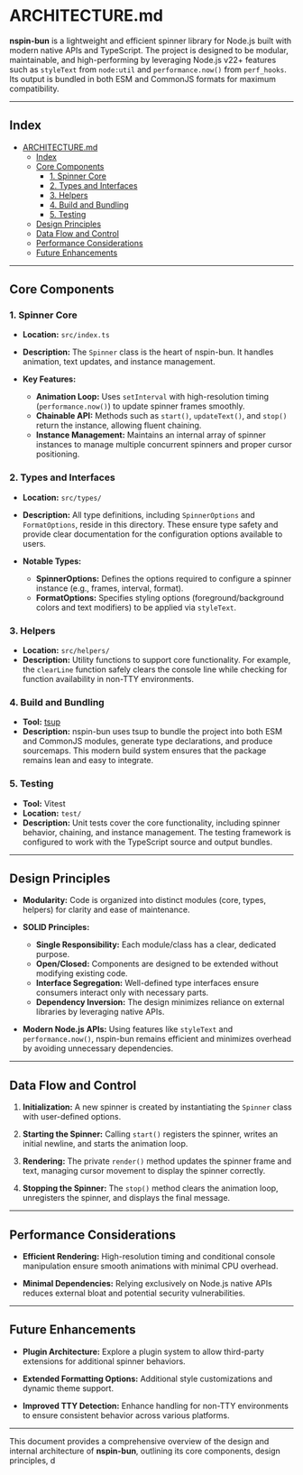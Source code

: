 # ARCHITECTURE.md

**nspin-bun** is a lightweight and efficient spinner library for Node.js built with modern native APIs and TypeScript. The project is designed to be modular, maintainable, and high-performing by leveraging Node.js v22+ features such as `styleText` from `node:util` and `performance.now()` from `perf_hooks`. Its output is bundled in both ESM and CommonJS formats for maximum compatibility.

---

## Index

- [ARCHITECTURE.md](#architecturemd)
  - [Index](#index)
  - [Core Components](#core-components)
    - [1. Spinner Core](#1-spinner-core)
    - [2. Types and Interfaces](#2-types-and-interfaces)
    - [3. Helpers](#3-helpers)
    - [4. Build and Bundling](#4-build-and-bundling)
    - [5. Testing](#5-testing)
  - [Design Principles](#design-principles)
  - [Data Flow and Control](#data-flow-and-control)
  - [Performance Considerations](#performance-considerations)
  - [Future Enhancements](#future-enhancements)

---

## Core Components

### 1. Spinner Core

- **Location:** `src/index.ts`
- **Description:**
  The `Spinner` class is the heart of nspin-bun. It handles animation, text updates, and instance management.

- **Key Features:**
  - **Animation Loop:** Uses `setInterval` with high-resolution timing (`performance.now()`) to update spinner frames smoothly.
  - **Chainable API:** Methods such as `start()`, `updateText()`, and `stop()` return the instance, allowing fluent chaining.
  - **Instance Management:** Maintains an internal array of spinner instances to manage multiple concurrent spinners and proper cursor positioning.

### 2. Types and Interfaces

- **Location:** `src/types/`
- **Description:**
  All type definitions, including `SpinnerOptions` and `FormatOptions`, reside in this directory. These ensure type safety and provide clear documentation for the configuration options available to users.

- **Notable Types:**
  - **SpinnerOptions:** Defines the options required to configure a spinner instance (e.g., frames, interval, format).
  - **FormatOptions:** Specifies styling options (foreground/background colors and text modifiers) to be applied via `styleText`.

### 3. Helpers

- **Location:** `src/helpers/`
- **Description:**
  Utility functions to support core functionality. For example, the `clearLine` function safely clears the console line while checking for function availability in non-TTY environments.

### 4. Build and Bundling

- **Tool:** [tsup](https://tsup.egoist.dev/)
- **Description:**
  nspin-bun uses tsup to bundle the project into both ESM and CommonJS modules, generate type declarations, and produce sourcemaps. This modern build system ensures that the package remains lean and easy to integrate.

### 5. Testing

- **Tool:** Vitest
- **Location:** `test/`
- **Description:**
  Unit tests cover the core functionality, including spinner behavior, chaining, and instance management. The testing framework is configured to work with the TypeScript source and output bundles.

---

## Design Principles

- **Modularity:**
  Code is organized into distinct modules (core, types, helpers) for clarity and ease of maintenance.

- **SOLID Principles:**

  - **Single Responsibility:** Each module/class has a clear, dedicated purpose.
  - **Open/Closed:** Components are designed to be extended without modifying existing code.
  - **Interface Segregation:** Well-defined type interfaces ensure consumers interact only with necessary parts.
  - **Dependency Inversion:** The design minimizes reliance on external libraries by leveraging native APIs.

- **Modern Node.js APIs:**
  Using features like `styleText` and `performance.now()`, nspin-bun remains efficient and minimizes overhead by avoiding unnecessary dependencies.

---

## Data Flow and Control

1. **Initialization:**
   A new spinner is created by instantiating the `Spinner` class with user-defined options.

2. **Starting the Spinner:**
   Calling `start()` registers the spinner, writes an initial newline, and starts the animation loop.

3. **Rendering:**
   The private `render()` method updates the spinner frame and text, managing cursor movement to display the spinner correctly.

4. **Stopping the Spinner:**
   The `stop()` method clears the animation loop, unregisters the spinner, and displays the final message.

---

## Performance Considerations

- **Efficient Rendering:**
  High-resolution timing and conditional console manipulation ensure smooth animations with minimal CPU overhead.

- **Minimal Dependencies:**
  Relying exclusively on Node.js native APIs reduces external bloat and potential security vulnerabilities.

---

## Future Enhancements

- **Plugin Architecture:**
  Explore a plugin system to allow third-party extensions for additional spinner behaviors.

- **Extended Formatting Options:**
  Additional style customizations and dynamic theme support.

- **Improved TTY Detection:**
  Enhance handling for non-TTY environments to ensure consistent behavior across various platforms.

---

This document provides a comprehensive overview of the design and internal architecture of **nspin-bun**, outlining its core components, design principles, d
